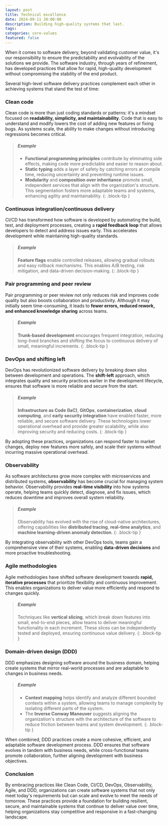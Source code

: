 ```yaml
---
layout: post
title: Technical excellence
date: 2024-09-11 20:00:00
description: Building high-quality systems that last.
tags:
categories: core-values
featured: false
---
```


When it comes to software delivery, beyond validating customer value, it's our responsibility to ensure the predictability and evolvability of the solutions we provide. The software industry, through years of refinement, has developed practices that allow for rapid, high-quality development without compromising the stability of the end product.

Several high-level software delivery practices complement each other in achieving systems that stand the test of time:

### Clean code

Clean code is more than just coding standards or patterns: it's a mindset focused on **readability, simplicity, and maintainability**. Code that is easy to understand and modify lowers the cost of adding new features or fixing bugs. As systems scale, the ability to make changes without introducing regressions becomes critical.

> ##### Example
>
> * **Functional programming principles** contribute by eliminating side effects, making code more predictable and easier to reason about.
> * **Static typing** adds a layer of safety by catching errors at compile time, reducing uncertainty and preventing runtime issues. 
> * **Modularity** and **composition over inheritance** promote small, independent services that align with the organization's structure. This segmentation fosters more adaptable teams and systems, enhancing agility and maintainability.
{: .block-tip }

### Continuous integration/continuous delivery

CI/CD has transformed how software is developed by automating the build, test, and deployment processes, creating a **rapid feedback loop** that allows developers to detect and address issues early. This accelerates development while maintaining high-quality standards.

> ##### Example
>
> **Feature flags** enable controlled releases, allowing gradual rollouts and easy rollback mechanisms. This enables A/B testing, risk mitigation, and data-driven decision-making.
{: .block-tip }

### Pair programming and peer review

Pair programming or peer review not only reduces risk and improves code quality but also boosts collaboration and productivity. Although it may initially seem time-consuming, it leads to **fewer errors, reduced rework, and enhanced knowledge sharing** across teams. 

> ##### Example
>
> **Trunk-based development** encourages frequent integration, reducing long-lived branches and shifting the focus to continuous delivery of small, meaningful increments.
{: .block-tip }



### DevOps and shifting left

DevOps has revolutionized software delivery by breaking down silos between development and operations. The **shift-left** approach, which integrates quality and security practices earlier in the development lifecycle, ensures that software is more reliable and secure from the start.



> ##### Example
>
> **Infrastructure as Code (IaC)**, **GitOps**, **containerization**, **cloud computing**, and **early security integration** have enabled faster, more reliable, and secure software delivery. These technologies lower operational overhead and provide greater scalability, while also improving security and reducing costs.
{: .block-tip }
  
By adopting these practices, organizations can respond faster to market changes, deploy new features more safely, and scale their systems without incurring massive operational overhead.

### Observability

As software architectures grow more complex with microservices and distributed systems, **observability** has become crucial for managing system behavior. Observability provides **real-time visibility** into how systems operate, helping teams quickly detect, diagnose, and fix issues, which reduces downtime and improves overall system reliability.

> ##### Example
>
> Observability has evolved with the rise of cloud-native architectures, offering capabilities like **distributed tracing**, **real-time analytics**, and **machine learning-driven anomaly detection**. 
{: .block-tip }

By integrating observability with other DevOps tools, teams gain a comprehensive view of their systems, enabling **data-driven decisions** and more proactive troubleshooting.

### Agile methodologies

Agile methodologies have shifted software development towards **rapid, iterative processes** that prioritize flexibility and continuous improvement. This enables organizations to deliver value more efficiently and respond to changes quickly.

> ##### Example
>
> Techniques like **vertical slicing**, which break down features into small, end-to-end pieces, allow teams to deliver meaningful functionality in each increment. These slices can be independently tested and deployed, ensuring continuous value delivery.
{: .block-tip }

### Domain-driven design (DDD)

DDD emphasizes designing software around the business domain, helping create systems that mirror real-world processes and are adaptable to changes in business needs.

> ##### Example
>
> * **Context mapping** helps identify and analyze different bounded contexts within a system, allowing teams to manage complexity by isolating different parts of the system.
> * The **Inverse Conway Maneuver** suggests aligning the organization's structure with the architecture of the software to reduce friction between teams and system development.
{: .block-tip }

When combined, DDD practices create a more cohesive, efficient, and adaptable software development process. DDD ensures that software evolves in tandem with business needs, while cross-functional teams promote collaboration, further aligning development with business objectives.

### Conclusion

By embracing practices like Clean Code, CI/CD, DevOps, Observability, Agile, and DDD, organizations can create software systems that not only meet today's requirements but can scale and evolve to meet the needs of tomorrow. These practices provide a foundation for building resilient, secure, and maintainable systems that continue to deliver value over time, helping organizations stay competitive and responsive in a fast-changing landscape.